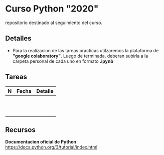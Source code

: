 # Curso Python "2020"

repositorio destinado al seguimiento del curso.

## Detalles

+ Para la realizacion de las tareas practicas utilzaremos la plataforma de **"google colaboratory"**. Luego de terminada, deberan subirla a la carpeta personal de cada uno en formato **.ipynb**

## Tareas 

| **N**  | **Fecha**  | **Detalle**  |
|---|---|---|
|   |   |   |
|   |   |   |
|   |   |   |
|   |   |   |
|   |   |   |
|   |   |   |
|   |   |   |
|   |   |   |
|   |   |   |
|   |   |   |
|   |   |   |

## Recursos

**Documentacion oficial de Python**
<https://docs.python.org/3/tutorial/index.html>

